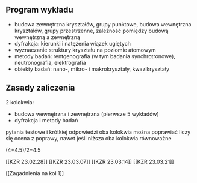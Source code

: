 ## Program wykładu

- budowa zewnętrzna kryształów, grupy punktowe, budowa wewnętrzna kryształów, grupy przestrzenne, zależność pomiędzy budową wewnętrzną a zewnętrzną
- dyfrakcja: kierunki i natężenia wiązek ugiętych
- wyznaczanie struktury kryształu na poziomie atomowym
- metody badań: rentgenografia (w tym badania synchrotronowe), neutronografia, elektrografia
- obiekty badań: nano-, mikro- i makrokryształy, kwazikryształy

## Zasady zaliczenia

2 kolokwia:

- budowa wewnętrzna i zewnętrzna (pierwsze 5 wykładów)
- dyfrakcja i metody badań

pytania testowe i krótkiej odpowiedzi
oba kolokwia można poprawiać
liczy się ocena z poprawy, nawet jeśli niższa
oba kolokwia równoważne

(4+4.5)/2=4.5

[[KZR 23.02.28]]
[[KZR 23.03.07]]
[[KZR 23.03.14]]
[[KZR 23.03.21]]

[[Zagadnienia na kol 1]]


